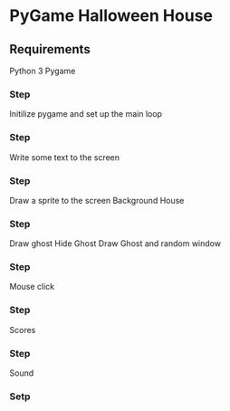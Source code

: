 # PyGame Halloween House 

## Requirements

Python 3 
Pygame

### Step 
Initilize pygame and set up the main loop

### Step 
Write some text to the screen

### Step 

Draw a sprite to the screen
Background
House

### Step 
Draw ghost
Hide Ghost
Draw Ghost and random window

### Step  
Mouse click

### Step  
Scores

### Step 
Sound

### Setp